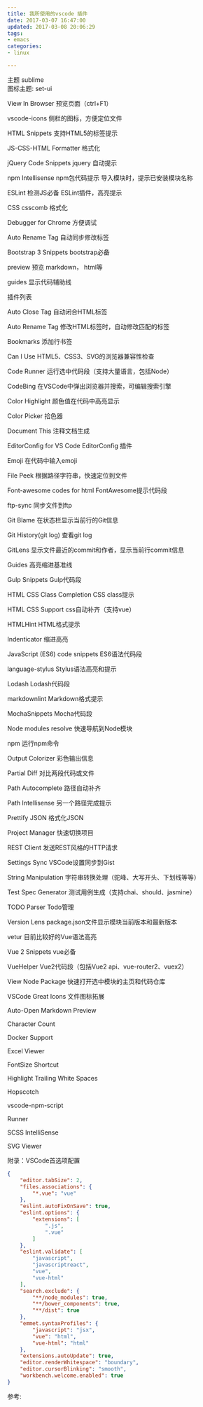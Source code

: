```yaml
---
title: 我所使用的vscode 插件
date: 2017-03-07 16:47:00
updated: 2017-03-08 20:06:29
tags: 
- emacs
categories: 
- linux

---
```

主题  sublime  
图标主题: set-ui

View In Browser 预览页面（ctrl+F1）

vscode-icons 侧栏的图标，方便定位文件

HTML Snippets 支持HTML5的标签提示

JS-CSS-HTML Formatter 格式化

jQuery Code Snippets jquery 自动提示

npm Intellisense npm包代码提示 导入模块时，提示已安装模块名称

ESLint 检测JS必备 ESLint插件，高亮提示

CSS csscomb 格式化

Debugger for Chrome 方便调试

Auto Rename Tag 自动同步修改标签 

Bootstrap 3 Snippets bootstrap必备

preview 预览 markdown， html等

guides 显示代码辅助线

插件列表

Auto Close Tag 自动闭合HTML标签

Auto Rename Tag 修改HTML标签时，自动修改匹配的标签

Bookmarks 添加行书签

Can I Use HTML5、CSS3、SVG的浏览器兼容性检查

Code Runner 运行选中代码段（支持大量语言，包括Node）

CodeBing 在VSCode中弹出浏览器并搜索，可编辑搜索引擎

Color Highlight 颜色值在代码中高亮显示

Color Picker 拾色器

Document This 注释文档生成

EditorConfig for VS Code EditorConfig 插件

Emoji 在代码中输入emoji

File Peek 根据路径字符串，快速定位到文件

Font-awesome codes for html FontAwesome提示代码段

ftp-sync 同步文件到ftp

Git Blame 在状态栏显示当前行的Git信息

Git History(git log) 查看git log

GitLens 显示文件最近的commit和作者，显示当前行commit信息

Guides 高亮缩进基准线

Gulp Snippets Gulp代码段

HTML CSS Class Completion CSS class提示

HTML CSS Support css自动补齐（支持vue）

HTMLHint HTML格式提示

Indenticator 缩进高亮

JavaScript (ES6) code snippets ES6语法代码段

language-stylus Stylus语法高亮和提示

Lodash Lodash代码段

markdownlint Markdown格式提示

MochaSnippets Mocha代码段

Node modules resolve 快速导航到Node模块

npm 运行npm命令

Output Colorizer 彩色输出信息

Partial Diff 对比两段代码或文件

Path Autocomplete 路径自动补齐

Path Intellisense 另一个路径完成提示

Prettify JSON 格式化JSON

Project Manager 快速切换项目

REST Client 发送REST风格的HTTP请求

Settings Sync VSCode设置同步到Gist

String Manipulation 字符串转换处理（驼峰、大写开头、下划线等等）

Test Spec Generator 测试用例生成（支持chai、should、jasmine）

TODO Parser Todo管理

Version Lens package.json文件显示模块当前版本和最新版本

vetur 目前比较好的Vue语法高亮

Vue 2 Snippets vue必备

VueHelper Vue2代码段（包括Vue2 api、vue-router2、vuex2）

View Node Package 快速打开选中模块的主页和代码仓库

VSCode Great Icons 文件图标拓展

Auto-Open Markdown Preview

Character Count

Docker Support

Excel Viewer

FontSize Shortcut

Highlight Trailing White Spaces

Hopscotch

vscode-npm-script

Runner

SCSS IntelliSense

SVG Viewer

附录：VSCode首选项配置

```json
{
    "editor.tabSize": 2,
    "files.associations": {
        "*.vue": "vue"
    },
    "eslint.autoFixOnSave": true,
    "eslint.options": {
        "extensions": [
            ".js",
            ".vue"
        ]
    },
    "eslint.validate": [
        "javascript",
        "javascriptreact",
        "vue",
        "vue-html"
    ],
    "search.exclude": {
        "**/node_modules": true,
        "**/bower_components": true,
        "**/dist": true
    },
    "emmet.syntaxProfiles": {
        "javascript": "jsx",
        "vue": "html",
        "vue-html": "html"
    },
    "extensions.autoUpdate": true,
    "editor.renderWhitespace": "boundary",
    "editor.cursorBlinking": "smooth",
    "workbench.welcome.enabled": true
}
```

参考:
[](https://gold.xitu.io/entry/58ae289e2f301e0068ecf207)

